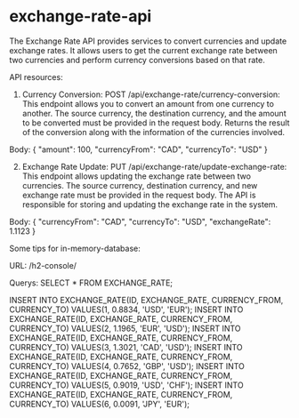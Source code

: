 # exchange-rate-api
The Exchange Rate API provides services to convert currencies and update exchange rates. It allows users to get the current exchange rate between two currencies and perform currency conversions based on that rate.

API resources:

1. Currency Conversion:
POST /api/exchange-rate/currency-conversion: This endpoint allows you to convert an amount from one currency to another. The source currency, the destination currency, and the amount to be converted must be provided in the request body. Returns the result of the conversion along with the information of the currencies involved.

Body:
{
  "amount": 100,
  "currencyFrom": "CAD",
  "currencyTo": "USD"
}

2. Exchange Rate Update:
PUT /api/exchange-rate/update-exchange-rate: This endpoint allows updating the exchange rate between two currencies. The source currency, destination currency, and new exchange rate must be provided in the request body. The API is responsible for storing and updating the exchange rate in the system.

Body:
{
    "currencyFrom": "CAD",
    "currencyTo": "USD",
    "exchangeRate": 1.1123
}

Some tips for in-memory-database:

URL: /h2-console/

Querys:
SELECT * FROM EXCHANGE_RATE;

INSERT INTO EXCHANGE_RATE(ID, EXCHANGE_RATE, CURRENCY_FROM, CURRENCY_TO) VALUES(1, 0.8834, 'USD', 'EUR');
INSERT INTO EXCHANGE_RATE(ID, EXCHANGE_RATE, CURRENCY_FROM, CURRENCY_TO) VALUES(2, 1.1965, 'EUR', 'USD');
INSERT INTO EXCHANGE_RATE(ID, EXCHANGE_RATE, CURRENCY_FROM, CURRENCY_TO) VALUES(3, 1.3021, 'CAD', 'USD');
INSERT INTO EXCHANGE_RATE(ID, EXCHANGE_RATE, CURRENCY_FROM, CURRENCY_TO) VALUES(4, 0.7652, 'GBP', 'USD');
INSERT INTO EXCHANGE_RATE(ID, EXCHANGE_RATE, CURRENCY_FROM, CURRENCY_TO) VALUES(5, 0.9019, 'USD', 'CHF');
INSERT INTO EXCHANGE_RATE(ID, EXCHANGE_RATE, CURRENCY_FROM, CURRENCY_TO) VALUES(6, 0.0091, 'JPY', 'EUR');
